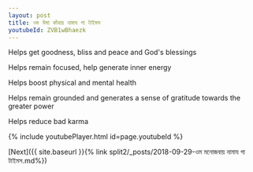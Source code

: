 ```yaml
---
layout: post
title: ওম উমা কাঁথায় নামায গা টাইমস
youtubeId: ZVB1wBhaezk
---
```

 
 
Helps get goodness, bliss and peace and God's blessings
 
Helps remain focused, help generate inner energy 
 
Helps boost physical and mental health 
 
Helps remain grounded and generates a sense of gratitude towards the greater power 
 
Helps reduce bad karma
 
 
 
 


{% include youtubePlayer.html id=page.youtubeId %}
 
[Next]({{ site.baseurl }}{% link  split2/_posts/2018-09-29-ওম মনোজবায় নামায গা টাইমস.md%})
 
